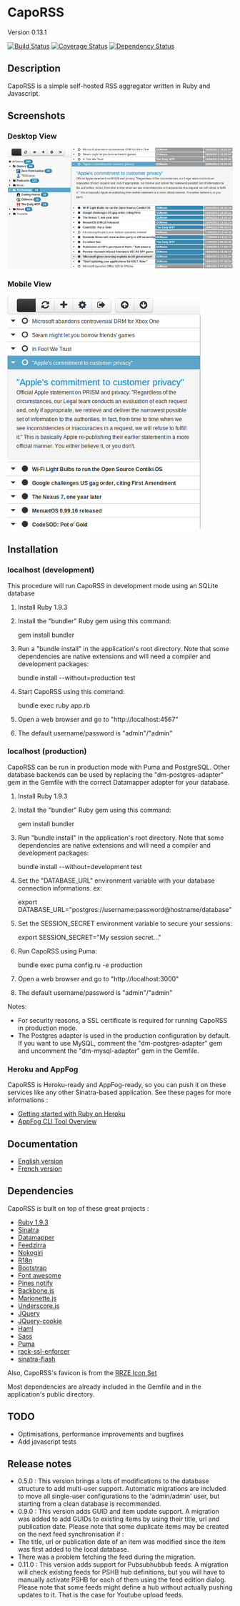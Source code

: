 # CapoRSS 

Version 0.13.1

[![Build Status](https://travis-ci.org/fcapovilla/caporss.png?branch=master)](https://travis-ci.org/fcapovilla/caporss)
[![Coverage Status](https://coveralls.io/repos/fcapovilla/caporss/badge.png?branch=master)](https://coveralls.io/r/fcapovilla/caporss?branch=master)
[![Dependency Status](https://gemnasium.com/fcapovilla/caporss.png)](https://gemnasium.com/fcapovilla/caporss)

## Description

CapoRSS is a simple self-hosted RSS aggregator written in Ruby and Javascript.

## Screenshots

### Desktop View
![](doc/screenshots/screenshot.png)

### Mobile View
![](doc/screenshots/mobile.png)

## Installation

### localhost (development)

This procedure will run CapoRSS in development mode using an SQLite database

1. Install Ruby 1.9.3
2. Install the "bundler" Ruby gem using this command:

    gem install bundler

3. Run a "bundle install" in the application's root directory. Note that some dependencies are native extensions and will need a compiler and development packages:

    bundle install --without=production test

4. Start CapoRSS using this command:

    bundle exec ruby app.rb

5. Open a web browser and go to "http://localhost:4567"
6. The default username/password is "admin"/"admin"

### localhost (production)

CapoRSS can be run in production mode with Puma and PostgreSQL. Other database backends can be used by replacing the "dm-postgres-adapter" gem in the Gemfile with the correct Datamapper adapter for your database.

1. Install Ruby 1.9.3
2. Install the "bundler" Ruby gem using this command:

    gem install bundler

3. Run "bundle install" in the application's root directory. Note that some dependencies are native extensions and will need a compiler and development packages:

    bundle install --without=development test

4. Set the "DATABASE\_URL" environment variable with your database connection informations. ex:

    export DATABASE\_URL="postgres://username:password@hostname/database"

5. Set the SESSION\_SECRET environment variable to secure your sessions:

	export SESSION\_SECRET="My session secret..."

6. Run CapoRSS using Puma:

	bundle exec puma config.ru -e production

7. Open a web browser and go to "http://localhost:3000"
8. The default username/password is "admin"/"admin"

Notes:
* For security reasons, a SSL certificate is required for running CapoRSS in production mode.
* The Postgres adapter is used in the production configuration by default. If you want to use MySQL, comment the "dm-postgres-adapter" gem and uncomment the "dm-mysql-adapter" gem in the Gemfile.

### Heroku and AppFog

CapoRSS is Heroku-ready and AppFog-ready, so you can push it on these services like any other Sinatra-based application.
See these pages for more informations :
* [Getting started with Ruby on Heroku](https://devcenter.heroku.com/articles/ruby)
* [AppFog CLI Tool Overview](https://docs.appfog.com/getting-started/af-cli)

## Documentation

* [English version](doc/en.textile)
* [French version](doc/fr.textile)

## Dependencies

CapoRSS is built on top of these great projects :

* [Ruby 1.9.3](http://www.ruby-lang.org/)
* [Sinatra](http://www.sinatrarb.com/)
* [Datamapper](http://datamapper.org/)
* [Feedzirra](https://github.com/pauldix/feedzirra)
* [Nokogiri](http://nokogiri.org/)
* [R18n](https://github.com/ai/r18n)
* [Bootstrap](http://twitter.github.com/bootstrap/)
* [Font awesome](http://fortawesome.github.com/Font-Awesome/)
* [Pines notify](http://pinesframework.org/pnotify/)
* [Backbone.js](http://backbonejs.org/)
* [Marionette.js](http://marionettejs.com/)
* [Underscore.js](http://underscorejs.org/)
* [JQuery](http://jquery.com/)
* [JQuery-cookie](https://github.com/carhartl/jquery-cookie)
* [Haml](http://haml.info/)
* [Sass](http://sass-lang.com/)
* [Puma](http://puma.io/)
* [rack-ssl-enforcer](https://github.com/tobmatth/rack-ssl-enforcer)
* [sinatra-flash](https://github.com/SFEley/sinatra-flash)

Also, CapoRSS's favicon is from the [RRZE Icon Set](http://rrze-icon-set.berlios.de/)

Most dependencies are already included in the Gemfile and in the application's public directory.

## TODO

* Optimisations, performance improvements and bugfixes
* Add javascript tests

## Release notes
* 0.5.0 : This version brings a lots of modifications to the database structure to add multi-user support. Automatic migrations are included to move all single-user configurations to the 'admin/admin' user, but starting from a clean database is recommended.
* 0.9.0 : This version adds GUID and item update support. A migration was added to add GUIDs to existing items by using their title, url and publication date. Please note that some duplicate items may be created on the next feed synchronisation if :
 * The title, url or publication date of an item was modified since the item was first added to the local database.
 * There was a problem fetching the feed during the migration.
* 0.11.0 : This version adds support for Pubsubhubbub feeds. A migration will check existing feeds for PSHB hub definitions, but you will have to manually activate PSHB for each of them using the feed edition dialog. Please note that some feeds might define a hub without actually pushing updates to it. That is the case for Youtube upload feeds.
